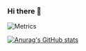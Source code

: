 ### Hi there 👋
![Metrics](https://metrics.lecoq.io/nibilin33?template=classic&config.timezone=Africa%2FMogadishu)

[![Anurag's GitHub stats](https://github-readme-stats.vercel.app/api?username=nibilin33)](https://github.com/anuraghazra/github-readme-stats)
<!--
**nibilin33/nibilin33** is a ✨ _special_ ✨ repository because its `README.md` (this file) appears on your GitHub profile.

Here are some ideas to get you started:

- 🔭 I’m currently working on ...
- 🌱 I’m currently learning ...
- 👯 I’m looking to collaborate on ...
- 🤔 I’m looking for help with ...
- 💬 Ask me about ...
- 📫 How to reach me: ...
- 😄 Pronouns: ...
- ⚡ Fun fact: ...
-->
